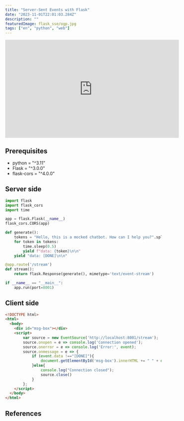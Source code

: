 ```yaml
---
title: "Server-Sent Events with Flask"
date: "2023-11-01T22:01:03.284Z"
description: ""
featuredImage: flask_sse/ogp.jpg
tags: ["en", "python", "web"]
---
```


<iframe width="560" height="315" src="https://www.youtube.com/embed/Ny-QncybvNk?si=6OwOn0KyaVperz6M" title="YouTube video player" frameborder="0" allow="accelerometer; autoplay; clipboard-write; encrypted-media; gyroscope; picture-in-picture; web-share" allowfullscreen></iframe>

## Prerequisites

- python = "^3.11"
- Flask = "^3.0.0"
- flask-cors = "^4.0.0"

## Server side

```python
import flask
import flask_cors
import time

app = flask.Flask(__name__)
flask_cors.CORS(app)

def generate():
    tokens = "Hello, this is a mocked chatbot. How can I help you?".split(" ")
    for token in tokens:
        time.sleep(0.5)
        yield f"data: {token}\n\n"
    yield "data: [DONE]\n\n"

@app.route('/stream')
def stream():
    return flask.Response(generate(), mimetype='text/event-stream')

if __name__ == "__main__":
    app.run(port=8001)
```

## Client side

```html
<!DOCTYPE html>
<html>
  <body>
    <div id="msg-box"></div>
    <script>
        var source = new EventSource('http://localhost:8001/stream');
        source.onopen = e => console.log('Connection opened');
        source.onerror = e => console.log('Error:', event);
        source.onmessage = e => {
            if (event.data !=="[DONE]"){
                document.getElementById('msg-box').innerHTML += " " + event.data;
            }else{
                console.log("Connection closed");
                source.close()
            }
        };
    </script>
  </body>
</html>
```

## References
